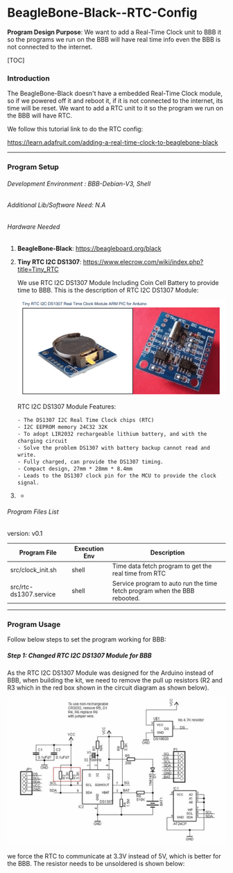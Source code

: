 # BeagleBone-Black--RTC-Config

**Program Design Purpose**: We want to add a Real-Time Clock unit to BBB it so the programs we run on the BBB will have real time info even the BBB is not connected to the internet. 

[TOC]

### Introduction

The BeagleBone-Black doesn't have a embedded Real-Time Clock module, so if we powered off it and reboot it, if it is not connected to the internet, its time will be reset. We want to add a RTC unit to it so the program we run on the BBB will have RTC. 

We follow this tutorial link to do the RTC config: 

https://learn.adafruit.com/adding-a-real-time-clock-to-beaglebone-black



------

### Program Setup

###### Development Environment : BBB-Debian-V3, Shell

###### Additional Lib/Software Need: N.A

###### Hardware Needed

1. **BeagleBone-Black**:  https://beagleboard.org/black

2. **Tiny RTC I2C DS1307**: https://www.elecrow.com/wiki/index.php?title=Tiny_RTC

   We use RTC I2C DS1307 Module Including Coin Cell Battery to provide time to BBB. This is the description of RTC I2C DS1307 Module:

   ![](doc/img/readme1.png)

   RTC I2C DS1307 Module Features: 

   ```
   - The DS1307 I2C Real Time Clock chips (RTC) 
   - I2C EEPROM memory 24C32 32K 
   - To adopt LIR2032 rechargeable lithium battery, and with the charging circuit 
   - Solve the problem DS1307 with battery backup cannot read and write.
   - Fully charged, can provide the DS1307 timing. 
   - Compact design, 27mm * 28mm * 8.4mm 
   - Leads to the DS1307 clock pin for the MCU to provide the clock signal.
   ```

3. -

###### Program Files List 

version: v0.1

| Program File           | Execution Env | Description                                                  |
| ---------------------- | ------------- | ------------------------------------------------------------ |
| src/clock_init.sh      | shell         | Time data fetch program to get the real time from RTC        |
| src/rtc-ds1307.service | shell         | Service program to auto run the time fetch program when the BBB rebooted. |



------

### Program Usage

Follow below steps to set the program working for BBB: 

##### Step 1: Changed RTC I2C DS1307 Module for BBB

As the RTC I2C DS1307 Module was designed for the Arduino instead of BBB, when building the kit, we need to remove the pull up resistors (R2 and R3 which in the red box shown in the circuit diagram as shown below). 

![](doc/img/readme2.png)



we force the RTC to communicate at 3.3V instead of 5V, which is better for the BBB. The resistor needs to be unsoldered is shown below: 
